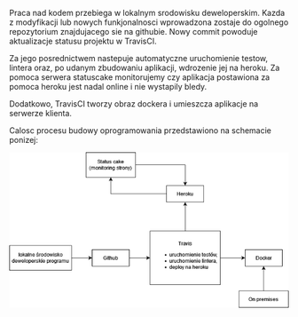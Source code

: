Praca nad kodem przebiega w lokalnym srodowisku deweloperskim. Kazda z modyfikacji lub nowych funkjonalnosci wprowadzona zostaje do ogolnego repozytorium znajdujacego sie na githubie. Nowy commit powoduje aktualizacje statusu projektu w TravisCI.

Za jego posrednictwem nastepuje automatyczne uruchomienie testow, lintera oraz, po udanym zbudowaniu aplikacji, wdrozenie jej na heroku.
Za pomoca serwera statuscake monitorujemy czy aplikacja postawiona za pomoca heroku jest nadal online i nie wystapily bledy.

Dodatkowo, TravisCI tworzy obraz dockera i umieszcza aplikacje na serwerze klienta.

Calosc procesu budowy oprogramowania przedstawiono na schemacie ponizej:

![Alt text](https://github.com/sarabosy/se_hello_printer_app/blob/master/docs/se_hello_printer.png "CD diagram")
